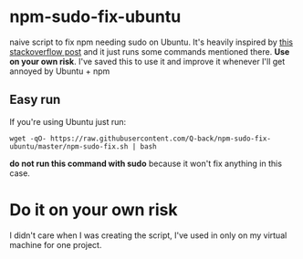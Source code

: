 # npm-sudo-fix-ubuntu
naive script to fix npm needing sudo on Ubuntu. It's heavily inspired by [this stackoverflow post](https://stackoverflow.com/questions/16151018/npm-throws-error-without-sudo) and it just runs some commands mentioned there. **Use on your own risk**. I've saved this to use it and improve it whenever I'll get annoyed by Ubuntu + npm

## Easy run
If you're using Ubuntu just run:
```
wget -qO- https://raw.githubusercontent.com/Q-back/npm-sudo-fix-ubuntu/master/npm-sudo-fix.sh | bash
```
**do not run this command with sudo** because it won't fix anything in this case.
# Do it on your own risk
I didn't care when I was creating the script, I've used in only on my virtual machine for one project.
